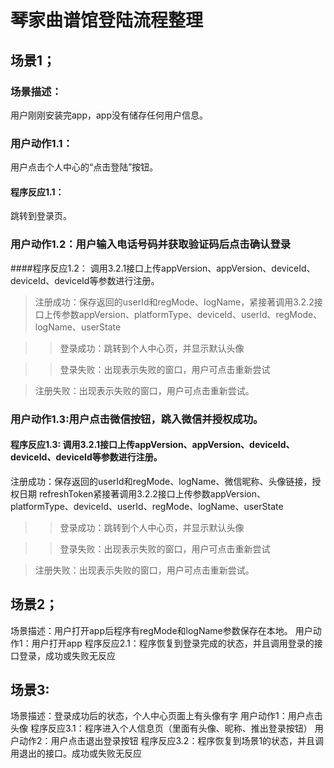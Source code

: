 # 琴家曲谱馆登陆流程整理## 场景1；### 场景描述：
用户刚刚安装完app，app没有储存任何用户信息。### 用户动作1.1：
用户点击个人中心的“点击登陆”按钮。#### 程序反应1.1：
跳转到登录页。### 用户动作1.2：用户输入电话号码并获取验证码后点击确认登录####程序反应1.2：
调用3.2.1接口上传appVersion、appVersion、deviceId、deviceId、deviceId等参数进行注册。>注册成功：保存返回的userId和regMode、logName，紧接著调用3.2.2接口上传参数appVersion、platformType、deviceId、userId、regMode、logName、userState>>登录成功：跳转到个人中心页，并显示默认头像>>登录失败：出现表示失败的窗口，用户可点击重新尝试>注册失败：出现表示失败的窗口，用户可点击重新尝试。
### 用户动作1.3:用户点击微信按钮，跳入微信并授权成功。#### 程序反应1.3: 调用3.2.1接口上传appVersion、appVersion、deviceId、deviceId、deviceId等参数进行注册。>注册成功：保存返回的userId和regMode、logName、微信昵称、头像链接，授权日期refreshToken紧接著调用3.2.2接口上传参数appVersion、platformType、deviceId、userId、regMode、logName、userState>>登录成功：跳转到个人中心页，并显示默认头像>>登录失败：出现表示失败的窗口，用户可点击重新尝试>注册失败：出现表示失败的窗口，用户可点击重新尝试。## 场景2；场景描述：用户打开app后程序有regMode和logName参数保存在本地。用户动作1：用户打开app程序反应2.1：程序恢复到登录完成的状态，并且调用登录的接口登录，成功或失败无反应## 场景3:场景描述：登录成功后的状态，个人中心页面上有头像有字用户动作1：用户点击头像程序反应3.1：程序进入个人信息页（里面有头像、昵称、推出登录按钮）用户动作2：用户点击退出登录按钮程序反应3.2：程序恢复到场景1的状态，并且调用退出的接口。成功或失败无反应
